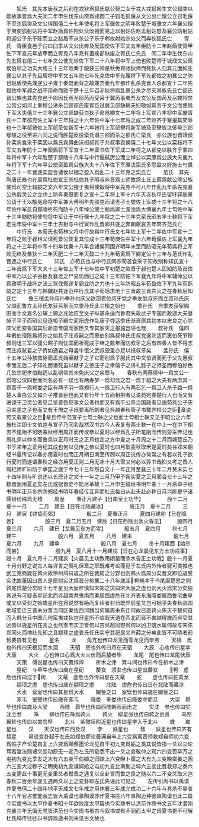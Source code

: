 <!-- { "loadSidebar": true } -->
　　狐氏　其先本唐叔之后别在戎狄爲狐氏献公娶二女于戎大戎狐姬生文公狐突以姬故事晋爲大夫闵二年申生伐东山突爲戎御二子狐毛狐偃从文公出亡懐公立召毛偃不至杀狐突及文公得国僖二十七年使毛将上军偃佐之明年败楚于城濮文六年襄公搜于夷使狐射姑将中军赵盾爲佐阳处父改搜而易之以射姑佐赵孟射姑怒及襄公防射姑将迎公子乐于陈而立之赵盾不从杀公子乐于郫故射姑杀处父而奔狄狐氏亡
　　胥氏　胥臣食邑于臼曰臼季从文公出奔及反国使佐下军文五年臣防十二年赵盾使胥甲佐下军宣元年放甲而立胥克八年克有蛊疾郤缺废之胥氏亡先氏　闵二年申生伐东山先友爲右僖二十七年文公使先轸佐下军二十八年将中军上徳也败楚师于城濮文公爲侯伯轸之功实大焉三十三年败秦于殽获三帅是秋免胄驰狄师而死狄人归其元面如生襄公以其子先且居将中军文五年防七年先克佐中军先蔑将下军先都佐之初襄公之防也赵盾使先蔑逆公子雍于秦既而背之故蔑奔秦九年都作乱杀克晋人杀都宣十二年先縠佐中军邲之战不用命而败于楚十三年召赤狄将爲乱景公杀之尽灭其族先氏亡郤氏　晋公族也其先食邑于郤因氏焉至郤芮而受采于冀芮事夷吾及文公反国芮及吕甥将焚公宫公如河上秦穆公诱杀吕郤郤氏废胥臣过冀见郤缺耨夫妇敬如宾言于文公而使爲下军大夫僖三十三年襄公立郤缺获白狄子命爲卿文十二年将上军宣八年将中军废胥氏十二年郤克佐上军十三年将之十六年佐中军十七年将之成二年败齐于鞌报其笑辱也十三年郤锜佐上军郤至佐新军十六年锜将上军郤犫将新军锜及至犫皆汰侈号三郤鄢陵之役至进六间之说而胜楚反役栾氏谮三郤而杀之郤氏亡栾氏　亦公族也晋靖侯孙栾宾食采于栾因以爲氏宾傅曲沃桓叔其子共叔事哀侯僖二十七年文公以栾枝将下军文五年防十二年栾盾将下军宣十二年栾书佐下军成二年将之从郤克以胜齐于鞌四年将中军十六年胜楚于鄢陵十八年与中行偃弑厉公而立悼公以栾黡爲公族大夫襄九年将下军十六年平公使栾盈爲公族大夫十八年佐下军黡汰栾氏多怨盈又好施士匄畏之二十一年晋逐栾盈合诸侯以锢之盈入爲乱二十三年克之栾氏亡
　　范氏　其先陶唐氏裔也在周爲杜伯宣王杀杜伯其子隰叔奔晋爲士师故爲士氏士蔿爲献公除公族使爲司空士縠嗣之文六年文公搜于夷将使縠将中军先克不可八年作乱九年杀先克襄公杀縠灵公之立也士防奔秦既而复之宣十二年将上军十六年灭赤狄甲氏留吁铎辰景公请于王以黻冕命将中军兼大傅明年先郤克而请老子士燮佐上军成十三年将之十六年佐中军反自鄢陵祈死而防十八年悼公使士鲂爲卿士渥浊爲大傅襄九年士匄佐中军十三年鲂防将使匄将中军让于中行偃十九年将之二十三年克栾氏昭五年士鞅将下军定元年将中军十三年士吉射与中行寅作乱晋卿共逐之奔朝歌哀五年奔齐范氏亡
　　中行氏　本荀氏也荀林父将中行故爲中行氏文七年佐上军十二年佐中军宣十二年将之败于邲林父请死景公使复其位成十三年荀庚佐中军十六年荀偃佐上军襄九年将之十三年将中军十四年伐秦十八年合诸侯同围齐明年未至而防昭元年荀呉将上军败无终及羣狄十二年灭肥二十二年灭鼓二十九年荀寅爲下卿定公十三年与范氏作乱晋逐之中行氏亡
　　知氏　亦荀氏也与中行氏同宗荀首食采于知故别称知氏宣十二年首爲下军大夫十三年佐上军十七年佐中军初楚之败晋于邲也楚人囚知防及首佐中军乃以公子谷臣及襄老之尸易防而归之成十三年防佐下军襄九年将中军辅悼公以爲政明于战阵之法三驾伐郑遂复霸业防之力也十三年防昭五年荀盈佐下军九年荀跞嗣之定十三年与韩魏赵共逐范中行氏其子荀瑶求地于三晋故三晋共灭之在春秋后知氏亡
　　鲁三桓孟孙叔孙季孙也庆父欲窃君位叔牙党之季友酖叔牙而立叔孙氏庆父缢而鲁立孟孙氏友获莒挐而立季孙氏此三桓之始也
　　季孙氏　自季友获挐赐田而手文嘉名公辅上卿之兆始应至文子纵遂杀适而鲁君失政武子专国而政逮大夫歴悼子平子而昭公见逐桓子嗣立而阳虎作乱康子夺适季氏渐衰原其初本以忠良之心除庆父而安鲁国其后骄恣专国而家臣又专其家天之报施岂诬也哉
　　叔孙氏　僖四年戴伯侵陈爲叔孙之始其子庄叔嗣之而惠伯别爲叔仲氏庄叔党遂杀适而惠伯死节穆叔则诅三军以彊公昭子则忧国而祈死成子继之数年而防叔牙之后有四善人皆不得志而庄叔弑君之子侨如通君之母竖牛饿父武叔毁圣亦足以报叔牙矣
　　孟孙氏　僖十五年公孙敖救徐而孟氏始至献子之子它而别爲子服氏其中文伯贤而死于父先惠叔孝而无后二子知礼而谮死虽以献子之徳庄子之孝僖子之讲礼懿子之师圣而穆伯好色几坠宗祀孝伯黜适以乱纲常其未免庆父之余孽与
　　春秋有两蔡侯申一爲文公一爲昭公仅四世而同名必有一误也有两寿梦一爲勾呉之君一爲于越之大夫有两庶其一爲莒子一爲邾娄之臣有两子羽一爲郑行人一爲卫行人有两石乞一爲卫人杀子路一爲楚人事白公又如介子推晋臣也而又有行年十五而相荆者见说苑宛春楚行人也而又有进谏于卫灵公者见吕览晋咎犯事文公者也而又有爲平公叅治国政者见説苑呉公子庆忌夫差之子也而又有王僚之子爲要离所刺者见呉越春秋管子书载齐桓公之臣章说苑又载景公之臣章且传中范宣子士匄士鞅之父也而士匄相士鞅又见于昭公之六年按杜注即士文伯岂与宣子乃同名哉然汉书古今人表复有两士鞅一在中上一在中下相去不逺殆不可晓春秋经用周正而传或叅以夏时以经爲孔子所笔削而传则旁采传记也周礼烝以仲冬而鲁烝以正月时王之正月也定之方中夏之十月周之十二月而城楚丘乃书于来年之正月纪其成也何以见传之叅以夏时也四月取麦秋取禾是夏时矣谷邓来朝经书夏传记以春亦用夏时也而正月朔日南至传顾以周正说传亦何常之有若以孔子欲行夏时而遂谓春秋之经亦用夏正则二月无冰十月大雪又何必以异书哉抑又考之晋人城杞师旷曰防于承匡之嵗于今七十三年然自文十一年正月至襄三十年二月癸未实七十四年则与旷说违以长厯计之文十一年之三月乃甲子朔实夏之正月而合七十三年之数晋固用夏正矣左氏或据晋史不能尽革故十二月申生缢经书明年春十一月杀卓子经书明年正月冬杀防郑经书明年春经传互异而杜氏每曰从赴夫赴必称日月岂能更乎诸儒纷纷殊爲无稽
　　周歴
　　春正月建子【日南至土功毕】　　　　　殷十二月夏十一月
　　二月　建丑【日在北陆藏冰】　　　　　殷正月　夏十二月
　　三月　建寅【啓蛰而郊】　　　　　　殷二月　夏春正月
　　夏四月建卯【日在降娄】　　　　　　殷三月　夏二月五月　建辰【日在西陆出氷火昏见】　　　殷四月　夏三月
　　六月　建巳【龙晨见东方而雩】　　　　殷五月　夏四月
　　秋七月建午　　　　　　　　殷六月　夏五月
　　八月　建未　　　　　　　　殷七月　夏六月
　　九月　建申　　　　　　　　殷八月　夏七月
　　冬十月建酉【始杀而尝】　　　　　　　殷九月　夏八月十一月建戌【日在心龙晨见东方土功戒事】　　　殷十月　夏九月十二月建亥【火晨见土功致用闭蛰而烝水昏正土功栽】殷十一月夏十月分野之说古人每详言之周礼保章之职既难考论而见于左氏内外传者犹可类推也武王克商嵗在鹑火故伶州鸠曰歳之所在我周之分野也则鹑火爲周分矣晋文即位歳受实沈故董因曰晋人是居则实沈爲晋分矣襄二十八年歳淫枵祸冲于鸟尾周楚恶之则鹑尾爲楚分矣昭十七年星见大辰梓慎知宋郑之灾曰宋大辰之虚也则大火爲宋分矣独其说有可疑者星纪北而呉越南井鬼南而秦居西虚危在北齐表东海降娄属西鲁宅曲阜或又以受封之始歳星所在爲说然有絶而复续者封日既异前星又岂可据乎夫春秋战国地域变迁三晋未分晋当何区秦拔西河魏当何属周未东迁何故已直鹑火陈灭于楚何自而入韩分且中国几何蛮夷戎狄岂日星所不临哉天道在西北而晋不害越得歳而呉受其凶皆以歳星所在言之也然豕韦实卫晋何以吉呉越同野呉何以凶卫既水属何故与宋陈郑同火而禆灶先知之且颛顼之虚姜氏任氏实守其祀是又齐薛之分矣此皆不可晓者前哲要自有见也
　　星名
　　龙　　角亢也传曰龙见而雩龙见而毕务
　　天根　氐也外传曰天根见而水涸
　　天驷　房也外传曰月在天驷
　　大辰　心也传曰星孛大辰
　　大火　心也传曰心爲大火火伏而后蛰者毕
　　龙尾　尾也传曰龙尾伏辰
　　天策　傅说星也传曰天策焞焞
　　析木之津　箕斗间也传曰今在析木之津
　　星纪　斗牵牛也传曰嵗在星纪
　　嫠女　须女也传曰星出嫠女
　　枵　虚危也传曰淫于枵
　　天鼋　虚危也外传曰星在天鼋
　　蛇　　虚也传曰蛇乘龙
　　颛顼之虚　虚也传曰歳在颛顼之虚
　　北陆　虚危也传曰日在北陆而藏冰
　　大水　营室也传曰其星爲大水
　　娵訾之口　室壁也传曰歳在娵訾之口
　　豕韦　室壁也传曰歳在豕韦
　　降娄　奎娄也传曰降娄中而旦
　　大梁　昴毕也传曰歳及大梁
　　西陆　昴毕也传曰西陆朝觌而出之
　　实沈　参也传曰实沈主参
　　咮　　柳也传曰咮爲鹑火
　　鹑火　柳星张也传曰鹑之贲贲
　　鸟帑　翼轸也传曰以害鸟帑
　　北斗　紫微垣附近星也传曰星孛入于北斗
　　歳　　嵗星也
　　汉　　天汉也传曰西及汉
　　孛　　妖星也
　　彗　　妖星也传曰齐有彗星
　　易说变卦起于左氏如郑伯廖论曼满自丰上六变爲离晋师救郑自师初六变爲临子产论楚自复上六变爲頥蔡墨论龙见自干初九变爲姤之类其说皆指一爻以立论耳若筮法则诸爻变动原无一定乃左氏所载悉不出一爻之变敬仲之观六四变否毕万之屯初九变比季友之大有六五变干伯姬之归妹上六变睽卜偃之大有九三变睽棠姜之困六三变大过穆子之明夷初九变谦婤姶之屯初九变比南蒯之坤六五变比晋救郑之泰六五变需此十事更无变重爻者惟晋之遇复以全卦言而鲁之艮之随以六二不变爻取义岂春秋二百余年遂无遇两爻以上之变卦耶左氏失诬此可见之
　　左传引尚书以禹谟作夏书僖二十四年地平天成文七年戒之用休襄三年成允成功二十六年与其杀不辜哀十八年官占惟能蔽志皆大禹谟也臯陶谟亦作夏书庄八年臯陶迈种徳臯陶谟也此二篇今实虞书以太甲作夏书昭十年欲败度太甲篇也今实商书以洪范作商书文五年沈濳刚克襄三年无偏无党皆洪范也今实周书虽古今叙书或有不同而太甲之爲夏书更不可解杜氏释传往往以书辞爲逸书则未见古文故也
